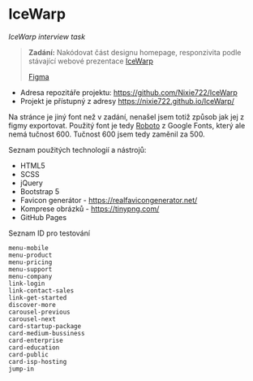 
# IceWarp
*IceWarp interview task*


>  **Zadání:**
> Nakódovat část designu homepage, responzivita podle stávající webové prezentace [IceWarp](https://www.icewarp.com/)
>
> [Figma](https://www.figma.com/file/rrGNUcdw9UV0mQ6N0qWtoh/task-7.12.?node-id=114:140&t=vzI7K2NtqHIXxiMT-1)

- Adresa repozitáře projektu: https://github.com/Nixie722/IceWarp
- Projekt je přístupný z adresy https://nixie722.github.io/IceWarp/

Na stránce je jiný font než v zadání, nenašel jsem totiž způsob jak jej z figmy exportovat. Použitý font je tedy [Roboto](https://fonts.google.com/specimen/Roboto) z Google Fonts, který ale nemá tučnost 600. Tučnost 600 jsem tedy zaměnil za 500.

Seznam použitých technologií a nástrojů:
- HTML5
- SCSS
- jQuery
- Bootstrap 5
- Favicon generátor - https://realfavicongenerator.net/
- Komprese obrázků - https://tinypng.com/
- GitHub Pages

Seznam ID pro testování

    menu-mobile  
    menu-product  
    menu-pricing  
    menu-support  
    menu-company  
    link-login  
    link-contact-sales  
    link-get-started  
    discover-more  
    carousel-previous  
    carousel-next  
    card-startup-package  
    card-medium-bussiness  
    card-enterprise  
    card-education  
    card-public  
    card-isp-hosting  
    jump-in


